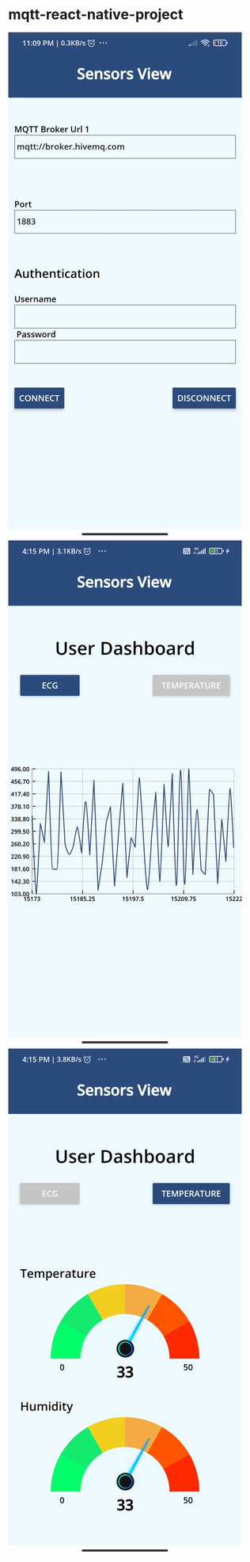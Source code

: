 # mqtt-react-native-project 
![Screenshot](Screenshot_2021-02-16-23-09-26-500_com.awesomeproject.jpg)
![Screenshot](Screenshot_2021-02-17-16-15-49-698_com.awesomeproject.jpg)
![Screenshot](Screenshot_2021-02-17-16-15-57-756_com.awesomeproject.jpg)
